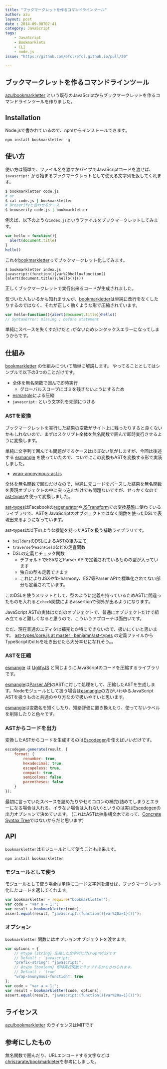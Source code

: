 ```yaml
---
title: "ブックマークレットを作るコマンドラインツール"
author: azu
layout: post
date : 2014-09-08T07:41
category: JavaScript
tags:
    - JavaScript
    - Bookmarklets
    - CLI
    - node.js
issue: "https://github.com/efcl/efcl.github.io/pull/30"

---
```


## ブックマークレットを作るコマンドラインツール

[azu/bookmarkletter](https://github.com/azu/bookmarkletter "azu/bookmarkletter") という既存のJavaScriptからブックマークレットを作るコマンドラインツールを作りました。

## Installation

Node.jsで書かれているので、npmからインストールできます。

```
npm install bookmarkletter -g
```

## 使い方

使い方は簡単で、ファイル名を渡すかパイプでJavaScriptコードを渡せば、`javascript:` から始まるブックマークレットとして使える文字列を返してくれます。

```sh
$ bookmarkletter code.js
# or
$ cat code.js | bookmarkletter
# Broserifyと合わせるケース
$ browserify code.js | bookmarkletter
```


例えば、以下のような`index.js`というファイルをブックマークレットしてみます。

```js
var hello = function(){
  alert(document.title)
}
hello()
```

これを[bookmarkletter](https://github.com/azu/bookmarkletter "bookmarkletter")ってブックマークレット化してみます。

```
$ bookmarkletter index.js
javascript:(function(){var%20hello=function(){alert(document.title)};hello()}())
```

正しくブックマークレットで実行出来るコードが生成されました。

気づいた人もいるかも知れませんが、[bookmarkletter](https://github.com/azu/bookmarkletter "bookmarkletter")は単純に改行をなくしたりするのではなく、それが正しく動くような形で圧縮されています。

```js
var hello=function(){alert(document.title)}hello()
// SyntaxError: missing ; before statement
```

単純にスペースを失くすだけだと`;`がないためシンタックスエラーになってしまうからです。

## 仕組み

[bookmarkletter](https://github.com/azu/bookmarkletter "bookmarkletter") の仕組みについて簡単に解説します。
やってることとしてはシンプルで以下の3つのことだけです。 

- 全体を無名関数で囲んで即時実行
	- グローバルスコープにゴミを残さないようにするため
-  [esmangle](https://github.com/Constellation/esmangle "esmangle")による圧縮
- `javascript:` という文字列を先頭につける

### ASTを変換

ブックマークレットを実行した結果の変数がサイト上に残ったりすると良くないかもしれないので、まずはスクリプト全体を無名関数で囲んで即時実行させるように変換します。

単純に文字列で囲んでも問題がでるケースはほぼない気がしますが、今回は後述する [esmangle](https://github.com/Constellation/esmangle "esmangle") を使っていたので、ついでにこの変換もASTを変換する形で実装しました。

- [wrap-anonymous-ast.js](https://github.com/azu/bookmarkletter/blob/master/lib/wrap-anonymous-ast.js "wrap-anonymous-ast.js")

全体を無名関数で囲むだけなので、単純に元コードをパースした結果を無名関数を表現オブジェクトの中に突っ込むだけでも問題ないですが、せっかくなので[ast-types](https://github.com/benjamn/ast-types)を使って変換しました。

[ast-types](https://github.com/benjamn/ast-types)はFacebookの[regenerator](http://facebook.github.io/regenerator/ "regenerator")や[JSTransform](https://github.com/facebook/jstransform)での変換基盤に使わているライブラリで、ASTをJavaScriptのオブジェクトではなく関数を使ったDSLで表現出来るようになっています。

ast-typesは以下のような機能を持ったASTを扱う補助ライブラリです。

- `builders`のDSLによるASTの組み立て
- `traverse`や`eachField`などの走査関数
- DSLの定義とチェック関数
	-  デフォルトでES5などParser APIで定義されているものの型が入っています
	- 独自の型も定義できます
	- これによりJSXやfb-harmony、ES7等Parser APIで標準化されてない部分も定義されています。

このDSLを使うメリットとして、型のように定義を持っているためASTに間違ったものを入れると`check`関数によるassertionで例外が出るようになります。

JavaScript ASTの実体はただのオブジェクトで、普通にオブジェクトだけで組み立てると難しくなると思うので、こういうアプローチは面白いです。

ただ、現在普通のエディタは補完とか特にできないので、扱いにくいと思います。
[ast-types/core.js at master · benjamn/ast-types](https://github.com/benjamn/ast-types/blob/master/def/core.js "ast-types/core.js at master · benjamn/ast-types") の定義ファイルからTypeScriptのd.tsを吐き出せたら大分幸せになれそう。。


### ASTを圧縮

[esmangle](https://github.com/Constellation/esmangle "esmangle") は [UglifyJS](https://github.com/mishoo/UglifyJS2 "UglifyJS") と同じようにJavaScriptのコードを圧縮するライブラリです。

[esmangle](https://github.com/Constellation/esmangle "esmangle")は[Parser API](https://developer.mozilla.org/en-US/docs/Mozilla/Projects/SpiderMonkey/Parser_API "Parser API")のASTに対して処理をして、圧縮したASTを生成します。Nodeモジュールとして扱う場合は[esmangle](https://github.com/Constellation/esmangle "esmangle")の方がいわゆるJavaScript ASTを扱うものと共通のやり方なので扱いやすいと思います。

[esmangle](https://github.com/Constellation/esmangle "esmangle")は変数名を短くしたり、短絡評価に置き換えたり、使ってないラベルを削除したりと色々です。

### ASTからコードを出力

変換したASTからコードを生成するのは[Escodegen](https://github.com/Constellation/escodegen "Escodegen")を使えばいいだけです。

```js
escodegen.generate(result, {
    format: {
        renumber: true,
        hexadecimal: true,
        escapeless: true,
        compact: true,
        semicolons: false,
        parentheses: false
    }
});
```

最初に言っていたスペースを詰めたりやセミコロンの補完(詰めてしまうとエラーになる場合は入れる、イラない場合は入れない)というのは実は[Escodegen](https://github.com/Constellation/escodegen "Escodegen")の出力オプションで決めています。
(これはASTは抽象構文木であって、[Concrete Syntax Tree](https://github.com/getify/concrete-syntax-tree "Concrete Syntax Tree")ではないからだと思います)

## API

`bookmarkletter`はモジュールとして使うことも出来ます。

```
npm install bookmarkletter
```

### モジュールとして使う

モジュールとして使う場合は単純にコード文字列を渡せば、ブックマークレット化したコードを返してくれます。

```js
var bookmarkletter = require("bookmarkletter");
var code = "var a = 1;";
var result = bookmarkletter(code);
assert.equal(result, "javascript:(function(){var%20a=1}())");
```

### オプション

`bookmarkletter` 関数にはオプションオブジェクトを渡せます。

```js
var options = {
    // @type {string} 圧縮した文字列に付けるprefixです
    // Default : `javascript:`
    "prefix-string": "javascript:",
    // @type {boolean} 即時実行関数でラップするかをきめられます。
    // Default : `true`
    "wrap-anonymous-function": true
};
var code = "var a = 1;";
var result = bookmarkletter(code, options);
assert.equal(result, "javascript:(function(){var%20a=1}())");
```

## ライセンス

[azu/bookmarkletter](https://github.com/azu/bookmarkletter "azu/bookmarkletter") のライセンスはMITです

## 参考にしたもの

無名関数で囲んだり、URLエンコードする文字などは[chriszarate/bookmarkleter](https://github.com/chriszarate/bookmarkleter "chriszarate/bookmarkleter")を参考にしました。